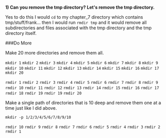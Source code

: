 **1) Can you remove the tmp directory?
   Let's remove the tmp directory.**
   
   Yes to do this I would `cd` to my chapter_7 directory which contains tmp/stuff/frank...
   then I would run `rmdir tmp` and it would remove all subdirectories and files associated with
   the tmp directory and the tmp directory itself.

###Do More

Make 20 more directories and remove them all.

`mkdir 1`
`mkdir 2`
`mkdir 3`
`mkdir 4`
`mkdir 5`
`mkdir 6`
`mkdir 7`
`mkdir 8`
`mkdir 9`
`mkdir 10`
`mkdir 11`
`mkdir 12`
`mkdir 13`
`mkdir 14`
`mkdir 15`
`mkdir 16`
`mkdir 17`
`mkdir 20`

`rmdir 1`
`rmdir 2`
`rmdir 3`
`rmdir 4`
`rmdir 5`
`rmdir 6`
`rmdir 7`
`rmdir 8`
`rmdir 9`
`rmdir 10`
`rmdir 11`
`rmdir 12`
`rmdir 13`
`rmdir 14`
`rmdir 15`
`rmdir 16`
`rmdir 17`
`rmdir 18`
`rmdir 19`
`rmdir 19`
`rmdir 20`

Make a single path of directories that is 10 deep and remove them one at a time just like I did above.

`mkdir -p 1/2/3/4/5/6/7/8/9/10`

`rmdir 10`
`rmdir 9`
`rmdir 8`
`rmdir 7`
`rmdir 6`
`rmdir 5`
`rmdir 4`
`rmdir 3`
`rmdir 2`
`rmdir 1`

